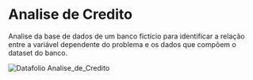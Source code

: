 # Analise de Credito
Analise da base de dados de um banco fictício para identificar a relação entre a variável dependente do problema e os dados que compõem o dataset do banco.


![Datafolio Analise_de_Credito](https://github.com/Andre647/Analise-de-Credito/assets/41493871/da0e9053-f227-482f-93d5-e5816f01fa8b)
